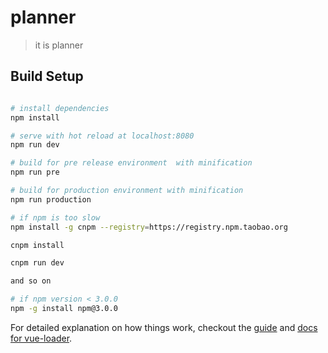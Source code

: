 # planner

> it is planner

## Build Setup

``` bash

# install dependencies
npm install

# serve with hot reload at localhost:8080
npm run dev

# build for pre release environment  with minification
npm run pre

# build for production environment with minification
npm run production

# if npm is too slow
npm install -g cnpm --registry=https://registry.npm.taobao.org

cnpm install

cnpm run dev

and so on 

# if npm version < 3.0.0
npm -g install npm@3.0.0

```

For detailed explanation on how things work, checkout the [guide](http://vuejs-templates.github.io/webpack/) and [docs for vue-loader](http://vuejs.github.io/vue-loader).
